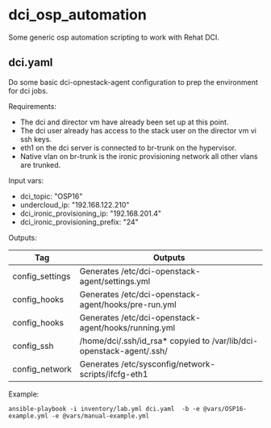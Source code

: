 # dci_osp_automation

Some generic osp automation scripting to work with Rehat DCI.


## dci.yaml

Do some basic dci-opnestack-agent configuration to prep the environment for dci jobs.

Requirements:
* The dci and director vm have already been set up at this point. 
* The dci user already has access to the stack user on the director vm vi ssh keys.
* eth1 on the dci server is connected to br-trunk on the hypervisor.
* Native vlan on br-trunk is the ironic provisioning network all other vlans are trunked.

Input vars:
* dci_topic: "OSP16"
* undercloud_ip: "192.168.122.210"
* dci_ironic_provisioning_ip: "192.168.201.4"
* dci_ironic_provisioning_prefix: "24"

Outputs:

Tag | Outputs
--- | -------
config_settings | Generates /etc/dci-openstack-agent/settings.yml
config_hooks | Generates /etc/dci-openstack-agent/hooks/pre-run.yml
config_hooks | Generates /etc/dci-openstack-agent/hooks/running.yml
config_ssh | /home/dci/.ssh/id_rsa* copyied to /var/lib/dci-openstack-agent/.ssh/
config_network | Generates /etc/sysconfig/network-scripts/ifcfg-eth1


Example:

```
ansible-playbook -i inventory/lab.yml dci.yaml  -b -e @vars/OSP16-example.yml -e @vars/manual-example.yml
```

